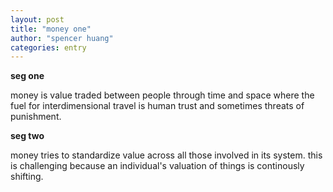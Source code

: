 ```yaml
---
layout: post
title: "money one"
author: "spencer huang"
categories: entry
---
```


**seg one**

money is value traded between people through time and space where the fuel for interdimensional travel is human trust and sometimes threats of punishment. 

**seg two**

money tries to standardize value across all those involved in its system. this is challenging because an individual's valuation of things is continously shifting.
